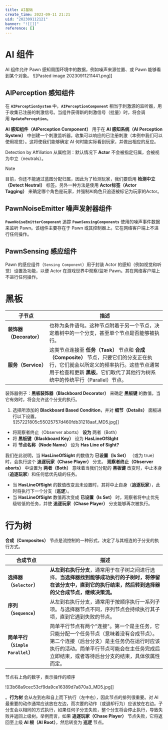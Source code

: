 ```yaml
---
title: AI基础
create_time: 2023-09-11 21:21
uid: "202309112121"
banner: "![[]]"
reference: []
---
```


# AI 组件
AI 组件允许 Pawn 感知周围环境中的数据，例如噪声来源位置、或 Pawn 能够看到某个对象。
![[Pasted image 20230911211441.png]]

## AIPerception 感知组件

在 **`AIPerceptionSystem`** 中，**`AIPerceptionComponent`** 相当于刺激源的监听器，用于收集已注册的刺激信号。当组件获得新的刺激信号（批量）时，将会调用 **`UpdatePerception`**。

**AI 感知组件（AIPerception Component）** 用于在 **AI 感知系统（AI Perception System）** 中创建一个刺激监听器，收集可以响应的已注册刺激（本例中我们可以使用视觉）。这将使我们能够确定 AI 何时能实际看到玩家，并做出相应的反应。

Detection by Affiliation 从属检测：默认情况下 **Actor** 不会被指定归属，会被视为中立（neutrals）。

> [!NOTE]
> 目前，你还不能通过蓝图分配归属，因此为了检测玩家，我们要启用 **检测中立（Detect Neutral）** 标签。另外一种方法是使用 **Actor标签（Actor Tagging）** 来确定哪个角色是玩家，并强制AI角色只追逐被标记为玩家的Actor。

## PawnNoiseEmitter 噪声发射器组件

**`PawnNoiseEmitterComponent`** 追踪 **`PawnSensingComponents`** 使用的噪声事件数据来监听 Pawn。该组件主要存在于 Pawn 或其控制器上。它在网络客户端上不进行任何操作。

## PawnSensing 感应组件

Pawn 的感应组件（`Sensing Component`）用于封装 Actor 的感知（例如视觉和听觉）设置及功能，以便 Actor 在游戏世界中观察/监听 Pawn。其在网络客户端上不进行任何操作。

# 黑板

|子节点|描述|
|---|---|
|**装饰器（Decorator）**|也称为条件语句。这种节点附着于另一个节点，决定着树中的一个分支，甚至单个节点是否能够被执行。|
|**服务（Service）**|这类节点连接至 **任务（Task）** 节点和 **合成（Composite）** 节点，只要它们的分支正在执行，它们就会以所定义的频率执行。这些节点通常用于检查和更新 **黑板**。它们取代了其他行为树系统中的传统平行（Parallel）节点。|

装饰器例子：**黑板装饰器（Blackboard Decorator）** 来确定 **黑板键** 的数值，当它有效时，将会允许这个分支的执行。   

1. 选择所添加的 **Blackboard Based Condition**，并对 **细节（Details）** 面板进行以下设置。   
![[57221805c55025757d460fdb31218aaf_MD5.jpg]]
- 将观察者终止（Observer aborts） **设为** 两者（Both） 
- 将 **黑板键（Blackboard Key）** 设为 **HasLineOfSIght**  
- 将 **节点名称（Node Name）** 设为 **Has Line of Sight?**

我们在此说明，当 **HasLineOfSight** 的数值为 **已设置（Is Set）** （或为 true）时，会执行这个 **追逐玩家（Chase Player）** 分支。
**观察者终止（Observer aborts）** 中设置为 **两者（Both）** 意味着当我们分配的 **黑板键** 改变时，中止本身（**追逐玩家**）和任何低优先级的任务。
- 当 **HasLineOfSight** 的数值改变且未设置时，其将中止自身（**追逐玩家**），此时将执行下一个分支（**巡逻**）。
- 当 **HasLineOfSight** 数值再次变成 **已设置（Is Set）** 时，观察者将中止优先级较低的任务，并使 **追逐玩家（Chase Player）** 分支能够再次被执行。

# 行为树
**合成（Composites）** 节点是流控制的一种形式，决定了与其相连的子分支的执行方式。  


|合成节点|描述 |
|---|---|
|**选择器（`Selector`）**|**从左到右执行分支**，通常用于在子树之间进行选择。**当选择器找到能够成功执行的子树时，将停留在该分支中，直到它的执行结束，然后转到选择器的父合成节点，继续决策流。**|
|**序列（`Sequence`）**|从左到右执行分支，通常用于按顺序执行一系列子项。与选择器节点不同，序列节点会持续执行其子项，直到它遇到失败的节点。|
|**简单平行（`Simple Parallel`）**|简单平行节点有两个"连接"。第一个是主任务，它只能分配一个任务节点（意味着没有合成节点）。第二个连接（后台分支）是主任务仍在运行时应该执行的活动。简单平行节点可能会在主任务完成后立即结束，或者等待后台分支的结束，具体依属性而定。|

节点右上角的数字，表示操作的顺序 

![[3b68a9cec53cf9da9ce16389d7a870a3_MD5.jpg]]  

。**行为树** 会从左到右和自上而下执行（左中右），因此节点的排列很重要。对 AI 最重要的动作通常应该放在左边，而次要的动作（或退却行为）应该放在右边。子分支会以相同的方式执行，如果任何子分支失败，整个分支将会停止执行，导致失败并返回上级树。举例而言，如果 **追逐玩家（Chase Player）** 节点失败，它将返回至上级 **AI 根（AI Root）**，然后转变为 **巡逻** 节点。